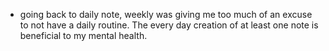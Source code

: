 - going back to daily note, weekly was giving me too much of an excuse to not have a daily routine. The every day creation of at least one note is beneficial to my mental health.